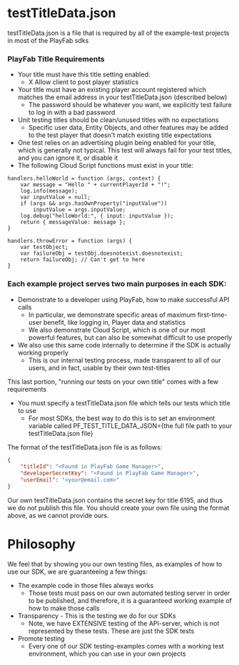 # testTitleData.json

testTitleData.json is a file that is required by all of the example-test projects in most of the PlayFab sdks

### PlayFab Title Requirements

* Your title must have this title setting enabled:
  * X Allow client to post player statistics
* Your title must have an existing player account registered which matches the email address in your testTitleData.json (described below)
  * The password should be whatever you want, we explicitly test failure to log in with a bad password
* Unit testing titles should be clean/unused titles with no expectations
  * Specific user data, Entity Objects, and other features may be added to the test player that doesn't match existing title expectations
* One test relies on an advertising plugin being enabled for your title, which is generally not typical. This test will always fail for your test titles, and you can ignore it, or disable it
* The following Cloud Script functions must exist in your title:

```JS
handlers.helloWorld = function (args, context) {
    var message = "Hello " + currentPlayerId + "!";
    log.info(message);
    var inputValue = null;
    if (args && args.hasOwnProperty("inputValue"))
        inputValue = args.inputValue;
    log.debug("helloWorld:", { input: inputValue });
    return { messageValue: message };
}

handlers.throwError = function (args) {
	var testObject;
    var failureObj = testObj.doesnotexist.doesnotexist;
	return failureObj; // Can't get to here
}
```

### Each example project serves two main purposes in each SDK:

* Demonstrate to a developer using PlayFab, how to make successful API calls
  * In particular, we demonstrate specific areas of maximum first-time-user benefit, like logging in, Player data and statistics
  * We also demonstrate Cloud Script, which is one of our most powerful features, but can also be somewhat difficult to use properly
* We also use this same code internally to determine if the SDK is actually working properly
  * This is our internal testing process, made transparent to all of our users, and in fact, usable by their own test-titles

This last portion, "running our tests on your own title" comes with a few requirements

* You must specify a testTitleData.json file which tells our tests which title to use
  * For most SDKs, the best way to do this is to set an environment variable called PF_TEST_TITLE_DATA_JSON={the full file path to your testTitleData.json file}

The format of the testTitleData.json file is as follows:

```json 
{
	"titleId": "<Found in PlayFab Game Manager>",
	"developerSecretKey": "<Found in PlayFab Game Manager>",
	"userEmail": "<your@email.com>"
}
```

Our own testTitleData.json contains the secret key for title 6195, and thus we do not publish this file.  You should create your own file using the format above, as we cannot provide ours.

Philosophy
====

We feel that by showing you our own testing files, as examples of how to use our SDK, we are guaranteeing a few things:

* The example code in those files always works
  * Those tests must pass on our own automated testing server in order to be published, and therefore, it is a guaranteed working example of how to make those calls
* Transparency - This is the testing we do for our SDKs
  * Note, we have EXTENSIVE testing of the API-server, which is not represented by these tests.  These are just the SDK tests
* Promote testing
  * Every one of our SDK testing-examples comes with a working test environment, which you can use in your own projects
